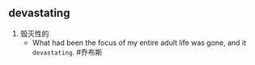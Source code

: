 ## devastating
1. 毁灭性的
   * What had been the focus of my entire adult life was gone, and it `devastating`. #乔布斯 
